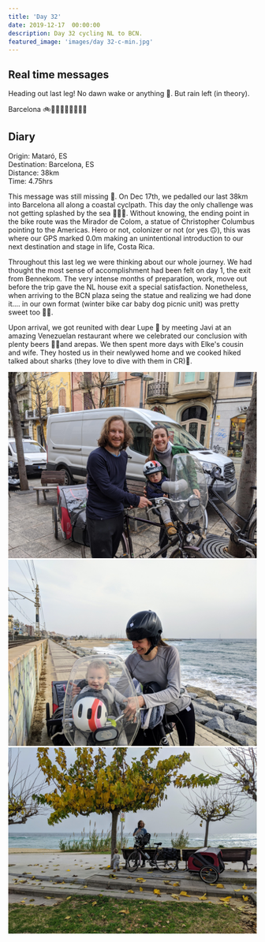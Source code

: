 ```yaml
---
title: 'Day 32'
date: 2019-12-17  00:00:00
description: Day 32 cycling NL to BCN.
featured_image: 'images/day 32-c-min.jpg'
---
```


## Real time messages

Heading out last leg! No dawn wake or anything 🙊. But rain left (in theory).

Barcelona 🚲🖤🚴🏼‍♀🚴‍♂👶🐶

## Diary 


Origin: Mataró, ES <br>
Destination: Barcelona, ES <br>
Distance: 38km <br>
Time: 4.75hrs <br>

This message was still missing 😬. On Dec 17th, we pedalled our last 38km into Barcelona all along a coastal cyclpath. This day the only challenge was not getting splashed by the sea 🌊💦💙. Without knowing, the ending point in the bike route was the Mirador de Colom, a statue of Christopher Columbus pointing to the Americas. Hero or not, colonizer or not (or yes 🙃), this was where our GPS marked 0.0m making an unintentional introduction to our next destination and stage in life, Costa Rica.

Throughout this last leg we were thinking about our whole journey. We had thought the most sense of accomplishment had been felt on day 1, the exit from Bennekom. The very intense months of preparation, work, move out before the trip gave the NL house exit a special satisfaction. Nonetheless, when arriving to the BCN plaza seing the statue and realizing we had done it.... in our own format (winter bike car baby dog picnic unit) was pretty sweet too 🏁🤩.

Upon arrival, we got reunited with dear Lupe 🐾 by meeting Javi at an amazing Venezuelan restaurant where we celebrated our conclusion with plenty beers 🍻🍺and arepas. We then spent more days with Elke's cousin and wife. They hosted us in their newlywed home and we cooked hiked talked about sharks (they love to dive with them in CR)🦈.

<div class="gallery" data-columns="1">
	<img src="/images/day 32-a-min.jpg">
	<img src="/images/day 32-b-min.jpg">
	<img src="/images/day 32-c-min.jpg">
</div>
